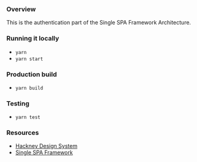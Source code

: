 ### Overview

This is the authentication part of the Single SPA Framework Architecture.

### Running it locally

-   `yarn`
-   `yarn start`

### Production build

-   `yarn build`

### Testing

-   `yarn test`

### Resources

-   [Hackney Design System](https://design-system.hackney.gov.uk/)
-   [Single SPA Framework](https://single-spa.js.org/)
